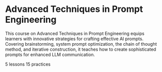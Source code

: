 # Advanced Techniques in Prompt Engineering

This course on Advanced Techniques in Prompt Engineering equips learners with innovative strategies for crafting effective AI prompts. Covering brainstorming, system prompt optimization, the chain of thought method, and iterative construction, it teaches how to create sophisticated prompts for enhanced LLM communication.

5 lessons
15 practices